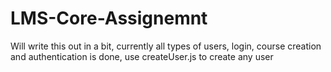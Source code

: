 # LMS-Core-Assignemnt

Will write this out in a bit, currently all types of users, login, course creation and authentication is done, use createUser.js to create any user
